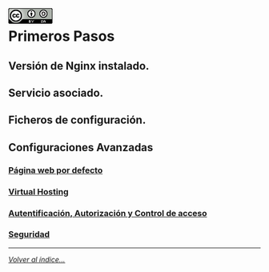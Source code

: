 <img src="../imagenes/MI-LICENCIA88x31.png" style="float: left; margin-right: 10px;" />

# Primeros Pasos

## Versión de Nginx instalado.
## Servicio asociado.
## Ficheros de configuración.

## Configuraciones Avanzadas

### [Página web por defecto](CasosPracticosApartados/paginaWebDefecto.md)
### [Virtual Hosting](CasosPracticosApartados/VirtualHosting.md)
### [Autentificación, Autorización y Control de acceso](CasosPracticosApartados/autenAutoContAcc.md)
### [Seguridad](CasosPracticosApartados/seguridad.md)
________________________________________
*[Volver al índice...](../README.md)*